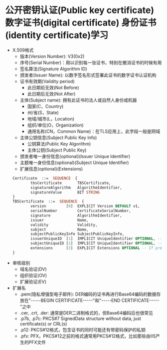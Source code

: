 # 公开密钥认证(Public key certificate) 数字证书(digital certificate) 身份证书(identity certificate)学习
- X.509格式
    - 版本(Version Number): V3(0x2)
    - 序号(Serial Number)：用以识别每一张证书，特别在撤消证书的时候有用
    - 签名算法(Signature Algorithm ID)
    - 颁发者(Issuer Name): 以数字签名形式签署此证书的数字证书认证机构
    - 证书有效期(Validity period)
        - 此日期前无效(Not Before)
        - 此日期后无效(Not After)
    - 主体(Subject name): 拥有此证书的法人或自然人身份或机器
        - 国家(C，Country)
        - 州/省(S，State)
        - 地域/城市(L，Location)
        - 组织/单位(O，Organization)
        - 通用名称(CN，Common Name)：在TLS应用上，此字段一般是网域
    - 主体公钥信息(Subject Public Key Info)
        - 公钥算法(Public Key Algorithm)
        - 主体公钥(Subject Public Key)
    - 颁发者唯一身份信息(optional)(Issuer Unique Identifier)
    - 主题唯一身份信息(optional)(Subject Unique Identifier)
    - 扩展信息(optional)(Extensions)
    ```ASN.1
    Certificate  ::=  SEQUENCE  {
            tbsCertificate       TBSCertificate,
            signatureAlgorithm   AlgorithmIdentifier,
            signatureValue       BIT STRING
    }
    TBSCertificate  ::=  SEQUENCE  {
            version         [0]  EXPLICIT Version DEFAULT v1,
            serialNumber         CertificateSerialNumber,
            signature            AlgorithmIdentifier,
            issuer               Name,
            validity             Validity,
            subject              Name,
            subjectPublicKeyInfo SubjectPublicKeyInfo,
            issuerUniqueID  [1]  IMPLICIT UniqueIdentifier OPTIONAL, -- If present, version MUST be v2 or v3
            subjectUniqueID [2]  IMPLICIT UniqueIdentifier OPTIONAL, -- If present, version MUST be v2 or v3
            extensions      [3]  EXPLICIT Extensions OPTIONAL -- If present, version MUST be v3
    }
    ```
- 审核级别
    - 域名验证(DV)
    - 组织验证(OV)
    - 扩展验证(EV)
- 扩展名
    - .pem(隐私增强型电子邮件): DER编码的证书再进行Base64编码的数据存放在"-----BEGIN CERTIFICATE-----"和"-----END CERTIFICATE-----"之中
    - .cer, .crt, .der: 通常是DER二进制格式的，但Base64编码后也很常见
    - .p7b, .p7c: PKCS#7 SignedData structure without data, just certificate(s) or CRL(s)
    - .p12: PKCS#12格式，包含证书的同时可能还有带密码保护的私钥
    - .pfx: PFX，PKCS#12之前的格式通常用PKCS#12格式，比如那些由IIS产生的PFX文件